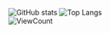 ![GitHub stats](https://github-readme-stats.vercel.app/api?username=Lorraineboza&show_icons=true&hide_title=true&count_private=true&include_all_commits=true&count_private=true&theme=gotham)
![Top Langs](https://github-readme-stats.vercel.app/api/top-langs/?username=Lorraineboza&layout=compact&theme=gotham&custom_title=Statistics)  
![ViewCount](https://komarev.com/ghpvc/?username=PaulVonDaniels&color=1A4730)
